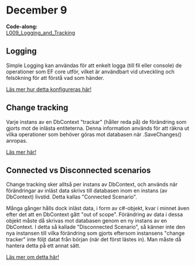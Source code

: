 # December 9

**Code-along:**  
[L009_Logging_and_Tracking](https://github.com/everyloop/NET24-Databases/tree/master/Code-along/L009_Logging_and_Tracking)

## Logging

Simple Logging kan användas för att enkelt logga (till fil eller console) de operationer som EF core utför, vilket är användbart vid utveckling och felsökning för att förstå vad som händer.

[Läs mer hur detta konfigureras här!](https://learn.microsoft.com/en-us/ef/core/logging-events-diagnostics/simple-logging)

## Change tracking

Varje instans av en DbContext "trackar" (håller reda på) de förändring som gjorts mot de inlästa entiteterna. Denna information används för att räkna ut vilka operationer som behöver göras mot databasen när .SaveChanges() anropas.

[Läs mer här!](https://learn.microsoft.com/sv-se/ef/core/change-tracking/)

## Connected vs Disconnected scenarios

Change tracking sker alltså per instans av DbContext, och används när förändringar av inläst data skrivs till databasen inom en instans (av DbContext) livstid. Detta kallas "Connected Scenario".

Många gånger hålls dock inläst data, i form av c#-objekt, kvar i minnet även efter det att en DbContext gått "out of scope". Förändring av data i dessa objekt måste då skrivas mot databasen genom en ny instans av en DbContext. I detta så kallade "Disconnected Scenario", så känner inte den nya instansen till vilka förändring som gjorts eftersom instansens "change tracker" inte följt datat från början (när det först lästes in). Man måste då hantera detta på ett annat sätt.

[Läs mer om detta här!](https://dev.to/christianaugustyn/entity-framework-core-connected-vs-disconnected-3dk7)